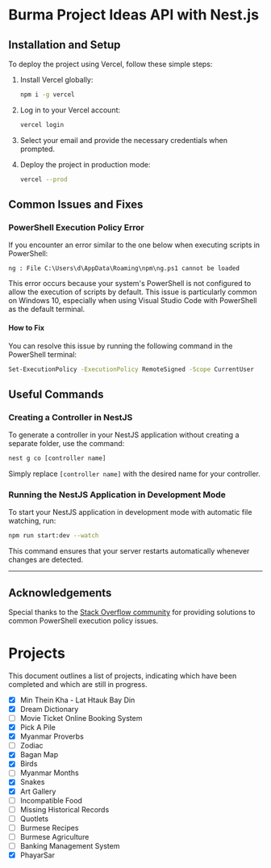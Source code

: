 # Burma Project Ideas API with Nest.js

## Installation and Setup

To deploy the project using Vercel, follow these simple steps:

1. Install Vercel globally:
   ```bash
   npm i -g vercel
   ```

2. Log in to your Vercel account:
   ```bash
   vercel login
   ```

3. Select your email and provide the necessary credentials when prompted.

4. Deploy the project in production mode:
   ```bash
   vercel --prod
   ```

## Common Issues and Fixes

### PowerShell Execution Policy Error

If you encounter an error similar to the one below when executing scripts in PowerShell:

```
ng : File C:\Users\d\AppData\Roaming\npm\ng.ps1 cannot be loaded
```

This error occurs because your system's PowerShell is not configured to allow the execution of scripts by default. This issue is particularly common on Windows 10, especially when using Visual Studio Code with PowerShell as the default terminal.

#### How to Fix

You can resolve this issue by running the following command in the PowerShell terminal:

```bash
Set-ExecutionPolicy -ExecutionPolicy RemoteSigned -Scope CurrentUser
```

## Useful Commands

### Creating a Controller in NestJS

To generate a controller in your NestJS application without creating a separate folder, use the command:

```bash
nest g co [controller name]
```

Simply replace `[controller name]` with the desired name for your controller.

### Running the NestJS Application in Development Mode

To start your NestJS application in development mode with automatic file watching, run:

```bash
npm run start:dev --watch
```

This command ensures that your server restarts automatically whenever changes are detected.

------

## Acknowledgements

Special thanks to the [Stack Overflow community](https://stackoverflow.com/questions/72863930/why-am-i-suddenly-getting-ng-file-c-users-d-appdata-roaming-npm-ng-ps1-canno) for providing solutions to common PowerShell execution policy issues.

# Projects

This document outlines a list of projects, indicating which have been completed and which are still in progress.

- [x] Min Thein Kha - Lat Htauk Bay Din
- [x] Dream Dictionary
- [ ] Movie Ticket Online Booking System
- [x] Pick A Pile
- [x] Myanmar Proverbs
- [ ] Zodiac
- [x] Bagan Map
- [x] Birds
- [ ] Myanmar Months
- [x] Snakes
- [x] Art Gallery
- [ ] Incompatible Food
- [ ] Missing Historical Records
- [ ] Quotlets
- [ ] Burmese Recipes
- [ ] Burmese Agriculture
- [ ] Banking Management System
- [x] PhayarSar
